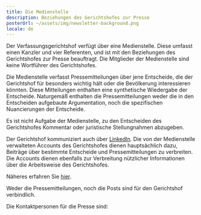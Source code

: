 ```yaml
---
title: Die Medienstelle
description: Beziehungen des Gerichtshofes zur Presse
posterUrl: ~/assets/img/newsletter-background.png
locale: de
---
```


Der Verfassungsgerichtshof verfügt über eine Medienstelle. Diese umfasst einen Kanzler und vier Referenten, und ist mit den Beziehungen des Gerichtshofes zur Presse beauftragt. Die Mitglieder der Medienstelle sind keine Wortführer des Gerichtshofes.

Die Medienstelle verfasst Pressemitteilungen über jene Entscheide, die der Gerichtshof für besonders wichtig hält oder die Bevölkerung interessieren könnten. Diese Mitteilungen enthalten eine synthetische Wiedergabe der Entscheide. Naturgemäß enthalten die Pressemitteilungen weder die in den Entscheiden aufgebaute Argumentation, noch die spezifischen Nuancierungen der Entscheide.

Es ist nicht Aufgabe der Medienstelle, zu den Entscheiden des Gerichtshofes Kommentar oder juristische Stellungnahmen abzugeben.

Der Gerichtshof kommuniziert auch über <a href="https://be.linkedin.com/company/constitutional-court-of-belgium" aria-label="Klicken Sie hier, um zur LinkedIn-Seite des Verfassungsgerichts zu gelangen" target="blank">LinkedIn</a>. Die von der Medienstelle verwalteten Accounts des Gerichtshofes dienen hauptsächlich dazu, Beiträge über bestimmte Entscheide und Pressemitteilungen zu verbreiten. Die Accounts dienen ebenfalls zur Verbreitung nützlicher Informationen über die Arbeitsweise des Gerichtshofes.

Näheres erfahren Sie <a href="https://www.const-court.be/public/pbcp/n/pbcp-2019-001n.pdf" aria-label="Klicken Sie auf den Link, um das PDF herunterzuladen" target="blank"> hier</a>.

Weder die Pressemitteilungen, noch die Posts sind für den Gerichtshof verbindlich.

Die Kontaktpersonen für die Presse sind:
